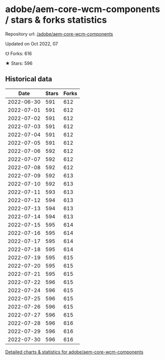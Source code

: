 # adobe/aem-core-wcm-components / stars & forks statistics

Repository url: [/adobe/aem-core-wcm-components](https://github.com/adobe/aem-core-wcm-components)

Updated on Oct 2022, 07

☋ Forks: 616

★ Stars: 596

## Historical data
| Date | Stars | Forks |
|------|-------|-------|
| 2022-06-30 | 591 | 612 | 
| 2022-07-01 | 591 | 612 | 
| 2022-07-02 | 591 | 612 | 
| 2022-07-03 | 591 | 612 | 
| 2022-07-04 | 591 | 612 | 
| 2022-07-05 | 591 | 612 | 
| 2022-07-06 | 592 | 612 | 
| 2022-07-07 | 592 | 612 | 
| 2022-07-08 | 592 | 612 | 
| 2022-07-09 | 592 | 613 | 
| 2022-07-10 | 592 | 613 | 
| 2022-07-11 | 593 | 613 | 
| 2022-07-12 | 594 | 613 | 
| 2022-07-13 | 594 | 613 | 
| 2022-07-14 | 594 | 613 | 
| 2022-07-15 | 595 | 614 | 
| 2022-07-16 | 595 | 614 | 
| 2022-07-17 | 595 | 614 | 
| 2022-07-18 | 595 | 614 | 
| 2022-07-19 | 595 | 615 | 
| 2022-07-20 | 595 | 615 | 
| 2022-07-21 | 595 | 615 | 
| 2022-07-22 | 596 | 615 | 
| 2022-07-24 | 596 | 615 | 
| 2022-07-25 | 596 | 615 | 
| 2022-07-26 | 596 | 615 | 
| 2022-07-27 | 596 | 615 | 
| 2022-07-28 | 596 | 616 | 
| 2022-07-29 | 596 | 616 | 
| 2022-07-30 | 596 | 616 | 


[Detailed charts & statistics for adobe/aem-core-wcm-components](https://reviewgithub.com/rep/adobe/aem-core-wcm-components)
